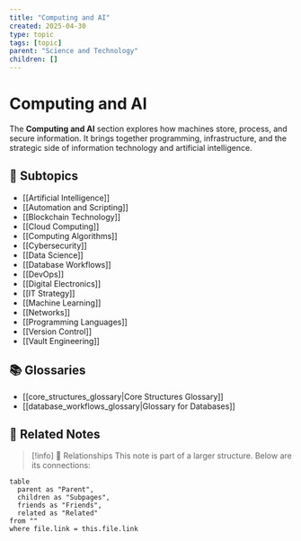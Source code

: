 ```yaml
---
title: "Computing and AI"
created: 2025-04-30
type: topic
tags: [topic]
parent: "Science and Technology"
children: []
---
```


# Computing and AI

The **Computing and AI** section explores how machines store, process, and
secure information. It brings together programming, infrastructure, and the
strategic side of information technology and artificial intelligence.

## 📂 Subtopics

- [[Artificial Intelligence]]
- [[Automation and Scripting]]
- [[Blockchain Technology]]
- [[Cloud Computing]]
- [[Computing Algorithms]]
- [[Cybersecurity]]
- [[Data Science]]
- [[Database Workflows]]
- [[DevOps]]
- [[Digital Electronics]]
- [[IT Strategy]]
- [[Machine Learning]]
- [[Networks]]
- [[Programming Languages]]
- [[Version Control]]
- [[Vault Engineering]]

## 📚 Glossaries

- [[core_structures_glossary|Core Structures Glossary]]
- [[database_workflows_glossary|Glossary for Databases]]

## 🔗 Related Notes

> [!info] 🧠 Relationships
> This note is part of a larger structure. Below are its connections:

```dataview
table
  parent as "Parent",
  children as "Subpages",
  friends as "Friends",
  related as "Related"
from ""
where file.link = this.file.link
```

